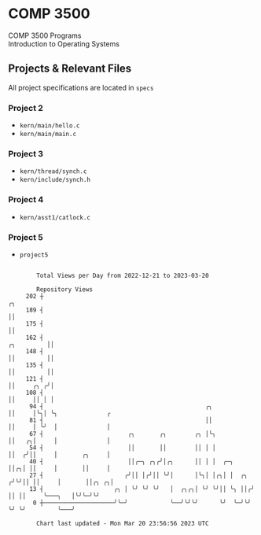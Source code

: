 # COMP 3500
COMP 3500 Programs  
Introduction to Operating Systems  
## Projects & Relevant Files
All project specifications are located in `specs`
### Project 2
- `kern/main/hello.c`
- `kern/main/main.c`
### Project 3
- `kern/thread/synch.c`
- `kern/include/synch.h`
### Project 4
- `kern/asst1/catlock.c`
### Project 5
- `project5`

```

        Total Views per Day from 2022-12-21 to 2023-03-20

        Repository Views
     202 ┼                                                                       ╭╮
     189 ┤                                                                       ││
     175 ┤                                                                       ││
     162 ┤                                                            ╭╮         ││
     148 ┤                                                            ││         ││
     135 ┤                                                            ││         ││
     121 ┤                                                            ││     ╭╮ ╭╯│
     108 ┤                                                            ││     ││ │ │
      94 ┤                                              ╭╮            ││     │╰╮│ ╰╮              ╭
      81 ┤                                              ││            ││     │ ╰╯  │              │
      67 ┤                        ╭╮       ╭╮        ╭╮ │╰╮           ││   ╭╮│     │              │
      54 ┤                        ││       ││        ││ │ │           ││  ╭╯││     │       ╭╮     │
      40 ┤                        ││╭─╮ ╭╮╭╯│╭╮      ││ │ │  ╭─╮      ││╭╮│ ││     │       ││     │
      27 ┤                       ╭╯││ │╭╯││ ╰╯│      │╰╮│ │╭╮│ │  ╭╮ ╭╯╰╯││ ││     │       ││╭╮ ╭╮│
      13 ┤                    ╭╮ │ ╰╯ ╰╯ ╰╯   │  ╭╮╭╮│ ╰╯ ╰╯││ ╰╮ ││╭╯   ││ ││     ╰───╮   │╰╯╰─╯╰╯
       0 ┼────────────────────╯╰─╯            ╰──╯╰╯╰╯      ╰╯  ╰─╯╰╯    ╰╯ ╰╯         ╰───╯

        Chart last updated - Mon Mar 20 23:56:56 2023 UTC
        
```
